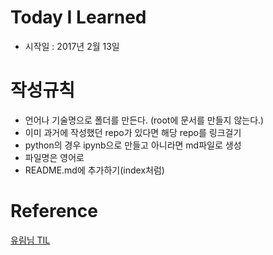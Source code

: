 # Today I Learned
- 시작일 : 2017년 2월 13일


# 작성규칙
- 언어나 기술명으로 폴더를 만든다. (root에 문서를 만들지 않는다.)
- 이미 과거에 작성했던 repo가 있다면 해당 repo를 링크걸기
- python의 경우 ipynb으로 만들고 아니라면 md파일로 생성
- 파일명은 영어로
- README.md에 추가하기(index처럼)

# Reference
[유림님 TIL](https://github.com/milooy/TIL#today-i-learned)
